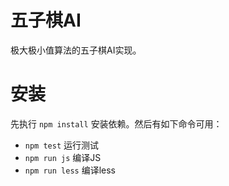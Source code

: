 # 五子棋AI

极大极小值算法的五子棋AI实现。

# 安装

先执行 `npm install` 安装依赖。然后有如下命令可用：

- `npm test`  运行测试
- `npm run js` 编译JS
- `npm run less` 编译less

